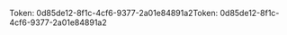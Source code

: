 <span data-ttu-id="cd4b2-101">Token: 0d85de12-8f1c-4cf6-9377-2a01e84891a2</span><span class="sxs-lookup"><span data-stu-id="cd4b2-101">Token: 0d85de12-8f1c-4cf6-9377-2a01e84891a2</span></span>
